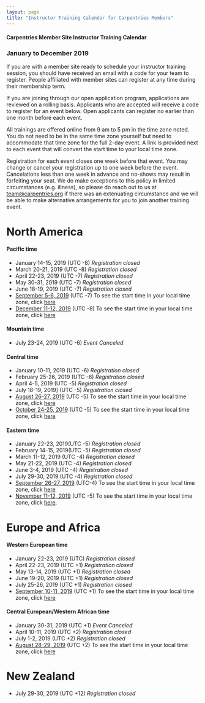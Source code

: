 ```yaml
---
layout: page
title: "Instructor Training Calendar for Carpentries Members"
---
```



#### Carpentries Member Site Instructor Training Calendar
###  January to December 2019

If you are with a member site ready to schedule your instructor training session, you should have received an email with a code for your team to register. People affiliated with member sites can register at any time during their membership term.

If you are joining through our open application program, applications are reviewed on a rolling basis.  Applicants who are accepted will receive a code to register for an event below.  Open applicants can register no earlier than one month before each event.

All trainings are offered online from 9 am to 5 pm in the time zone noted.  You do not need to be in the same time zone yourself but need to accommodate that time zone for the full 2-day event. A link is provided next to each event that will convert the start time to your local time zone.

Registration for each event closes one week before that event. You may change or cancel your registration up to one week before the event. Cancelations less than one week in advance and no-shows may result in forfeiting your seat.  We do make exceptions to this policy in limited circumstances (e.g. illness), so please do reach out to us at [team@carpentries.org](mailto:team@carpentries.org) if there was an extenuating circumstance and we will be able to make alternative arrangements for you to join another training event.

# North America

#### Pacific time
* January 14-15, 2019 (UTC -8) *Registration closed*
* March 20-21, 2019 (UTC -8) *Registration closed*
* April 22-23, 2019 (UTC -7)  *Registration closed*
* May 30-31, 2019 (UTC -7)  *Registration closed*
* June 18-19, 2019 (UTC -7) *Registration closed*
* [September 5-6, 2019](https://www.eventbrite.com/e/online-instructor-training-september-5-6-n-america-pacific-time-tickets-65407558769)  (UTC -7)  To see the start time in your local time zone, click [here](https://www.timeanddate.com/worldclock/fixedtime.html?msg=Instructor+Training+2019-09-05-ttt-PDT&iso=20190905T09&p1=137)
* [December 11-12, 2019](https://www.eventbrite.com/e/online-instructor-training-december-11-12-2019-n-america-pacific-time-tickets-65407937903) (UTC -8)  To see the start time in your local time zone, click [here](https://www.timeanddate.com/worldclock/fixedtime.html?msg=Instructor+Training+2019-12-11-ttt-PST&iso=20191211T09&p1=137)

#### Mountain time
* July 23-24, 2019 (UTC -6) *Event Canceled*

#### Central time
* January 10-11, 2019 (UTC -6) *Registration closed*
* February 25-26, 2019 (UTC -6) *Registration closed*
* April 4-5, 2019 (UTC -5) *Registration closed*
* July 18-19, 2019] (UTC -5) *Registration closed*
* [August 26-27, 2019](https://www.eventbrite.com/e/online-instructor-training-august-26-27-cdt-tickets-59705042389) (UTC -5) To see the start time in your local time zone, click [here](https://www.timeanddate.com/worldclock/fixedtime.html?msg=Carpentries+Instructor+Training+2-day+event+%28start+time%29&iso=20190826T09&p1=3919)
* [October 24-25, 2019](https://www.eventbrite.com/e/online-instructor-training-october-24-25-2019-n-america-central-time-tickets-66684385793) (UTC -5) To see the start time in your local time zone, click [here](https://www.timeanddate.com/worldclock/fixedtime.html?msg=Carpentries+Instructor+Training&iso=20191024T09&p1=64)

#### Eastern time
* January 22-23, 2019(UTC -5) *Registration closed*
* February 14-15, 2019(UTC -5) *Registration closed*
* March 11-12, 2019 (UTC -4) *Registration closed*
* May 21-22, 2019 (UTC -4)  *Registration closed* 
* June 3-4, 2019 (UTC -4) *Registration closed* 
* July 29-30, 2019 (UTC -4) *Registration closed* 
* [September 26-27, 2019](https://www.eventbrite.com/e/online-instructor-training-september-26-27-n-america-eastern-time-tickets-65522996045) (UTC-4)  To see the start time in your local time zone, click [here](https://www.timeanddate.com/worldclock/fixedtime.html?msg=Instructor+Training%2C+September+26-27%2C+2019+EDT&iso=20190926T09&p1=179)  
* [November 11-12, 2019](https://www.eventbrite.com/e/instructor-training-november-11-12-n-america-eastern-time-tickets-65408168593) (UTC -5) To see the start time in your local time zone, click [here](https://www.timeanddate.com/worldclock/fixedtime.html?msg=Instructor+Training+2019-11-11-ttt-EST&iso=20191111T09&p1=179).

# Europe and Africa

#### Western European time
* January 22-23, 2019 (UTC) *Registration closed*
* April 22-23, 2019  (UTC +1)  *Registration closed*
* May 13-14, 2019 (UTC +1) *Registration closed*
* June 19-20, 2019 (UTC +1) *Registration closed*
* July 25-26, 2019 (UTC +1) *Registration closed* 
* [September 10-11, 2019](https://www.eventbrite.com/e/online-instructor-training-september-10-11-british-summer-time-tickets-65523276885) (UTC +1)   To see the start time in your local time zone, click [here](https://www.timeanddate.com/worldclock/fixedtime.html?msg=Carpentries+Instructor+Training%2C+September+10-11+2019%2C+BST&iso=20190910T09&p1=136)

#### Central European/Western African time
* January 30-31, 2019 (UTC +1) *Event Canceled*
* April 10-11, 2019 (UTC +2) *Registration closed*
* July 1-2, 2019 (UTC +2) *Registration closed*
* [August 28-29, 2019](https://www.eventbrite.com/e/online-instructor-training-august-28-29-central-european-time-tickets-59708227917)  (UTC +2) To see the start time in your local time zone, click [here](https://www.timeanddate.com/worldclock/fixedtime.html?msg=Carpentries+Instructor+Training+2-day+event+%28start+time%29&iso=20190828T09&p1=3904)

# New Zealand
* July 29-30, 2019 (UTC +12) *Registration closed* 
